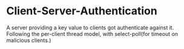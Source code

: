# Client-Server-Authentication
A server providing a key value to clients  got authenticate against it.
Following the per-client thread model, with select-poll(for timeout on malicious clients.)
